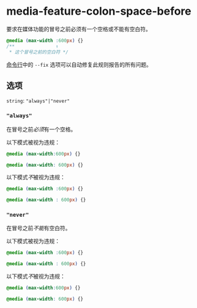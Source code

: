 # media-feature-colon-space-before

要求在媒体功能的冒号之前必须有一个空格或不能有空白符。

```css
@media (max-width :600px) {}
/**               ↑
 * 这个冒号之前的空白符 */
```

[命令行](../../../docs/user-guide/cli.md#自动修复错误)中的 `--fix` 选项可以自动修复此规则报告的所有问题。

## 选项

`string`: `"always"|"never"`

### `"always"`

在冒号之前*必须*有一个空格。

以下模式被视为违规：

```css
@media (max-width:600px) {}
```

```css
@media (max-width: 600px) {}
```

以下模式*不*被视为违规：

```css
@media (max-width :600px) {}
```

```css
@media (max-width : 600px) {}
```

### `"never"`

在冒号之前*不能*有空白符。

以下模式被视为违规：

```css
@media (max-width :600px) {}
```

```css
@media (max-width : 600px) {}
```

以下模式*不*被视为违规：

```css
@media (max-width:600px) {}
```

```css
@media (max-width: 600px) {}
```
